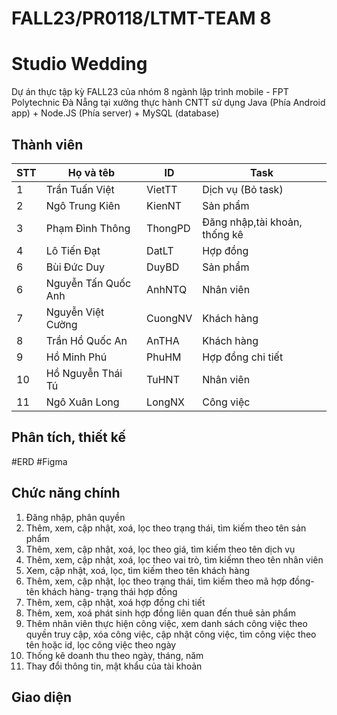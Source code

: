 # FALL23/PR0118/LTMT-TEAM 8
# Studio Wedding
Dự án thực tập kỳ FALL23 của nhóm 8 ngành lập trình mobile - FPT Polytechnic Đà Nẵng tại xưởng thực hành CNTT sử dụng Java (Phía Android app) + Node.JS (Phía server) + MySQL (database)

## Thành viên

| STT | Họ và têb | ID | Task|
|---|---|---| --- |
| 1 | Trần Tuấn Việt | VietTT |Dịch vụ (Bỏ task)
| 2 | Ngô Trung Kiên | KienNT |Sản phẩm
| 3 | Phạm Đình Thông | ThongPD |Đăng nhập,tài khoản, thống kê
| 4 | Lô Tiến Đạt | DatLT |Hợp đồng
| 6 | Bùi Đức Duy | DuyBD |Sản phẩm
| 6 | Nguyễn Tấn Quốc Anh | AnhNTQ |Nhân viên
| 7 | Nguyễn Việt Cường | CuongNV |Khách hàng
| 8 | Trần Hồ Quốc An | AnTHA |Khách hàng
| 9 | Hồ Minh Phú | PhuHM |Hợp đồng chi tiết
| 10 | Hồ Nguyễn Thái Tú | TuHNT |Nhân viên
| 11 | Ngô Xuân Long | LongNX |Công việc

## Phân tích, thiết kế
#ERD
#Figma


## Chức năng chính
1. Đăng nhập, phân quyền
2. Thêm, xem, cập nhật, xoá, lọc theo trạng thái, tìm kiếm theo tên sản phẩm
3. Thêm, xem, cập nhật, xoá, lọc theo giá, tìm kiếm theo tên dịch vụ
4. Thêm, xem, cập nhật, xoá, lọc theo vai trò, tìm kiếmn theo tên nhân viên
5. Xem, cập nhật, xoá, lọc, tìm kiếm theo tên khách hàng
6. Thêm, xem, cập nhật, lọc theo trạng thái, tìm kiếm theo mã hợp đồng-tên khách hàng- trạng thái hợp đồng
7. Thêm, xem, cập nhật, xoá hợp đồng chi tiết
8. Thêm, xem, xoá phát sinh hợp đồng liên quan đến thuê sản phẩm
9. Thêm nhân viên thực hiện công việc, xem danh sách công việc theo quyền truy cập, xóa công việc, cập nhật công việc, tìm công việc theo tên hoặc id, lọc công việc theo ngày
10. Thống kê doanh thu theo ngày, tháng, năm
11. Thay đổi thông tin, mật khẩu của tài khoản

## Giao diện
